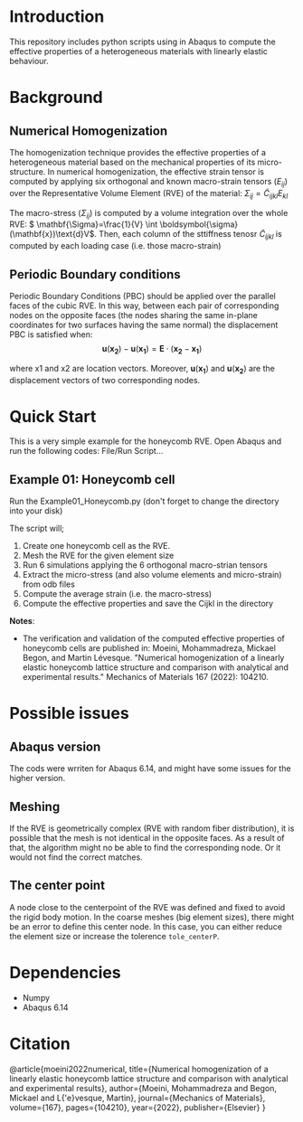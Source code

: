 # Introduction
This repository includes python scripts using in Abaqus to compute the effective
properties of a heterogeneous materials with linearly elastic behaviour. 

# Background
## Numerical Homogenization
The homogenization technique provides the effective properties of a heterogeneous material 
based on the mechanical properties of its micro-structure. In numerical homogenization,
the effective strain tensor is computed by applying six orthogonal and 
known macro-strain tensors ($E_{ij}$) over the Representative Volume Element 
(RVE) of the material: $\Sigma_{ij}= \tilde{C}_{ijkl} E_{kl}$

The macro-stress ($\Sigma_{ij}$) is computed by a volume integration over the
whole RVE: $ \mathbf{\Sigma}=\frac{1}{V} \int \boldsymbol{\sigma}(\mathbf{x})\text{d}V$.
Then, each column of the sttiffness tenosr $\tilde{C}_{ijkl}$ is computed by each 
loading case (i.e. those macro-strain)


## Periodic Boundary conditions
Periodic Boundary Conditions (PBC) should be applied over the parallel faces of the cubic
RVE. In this way, between each pair of corresponding nodes on the opposite faces
(the nodes sharing the same in-plane coordinates for two surfaces having the same normal)
the displacement PBC is satisfied when:
$$\mathbf{u}(\mathbf{x_2})-\mathbf{u}(\mathbf{x_1})=\mathbf{E}\cdot(\mathbf{x_2}-\mathbf{x_1})$$

where x1 and x2 are location vectors. Moreover,
$\mathbf{u}(\mathbf{x_1})$ and $\mathbf{u}(\mathbf{x_2})$ are the displacement
vectors of two corresponding nodes. 



# Quick Start
This is a very simple example for the honeycomb RVE.
Open Abaqus and run the following codes: File/Run Script...

## Example 01: Honeycomb cell 
Run the Example01_Honeycomb.py (don't forget to change the directory into your disk)

The script will;
1. Create one honeycomb cell as the RVE.
2. Mesh the RVE for the given element size
3. Run 6 simulations applying the 6 orthogonal macro-strian tensors
4. Extract the micro-stress (and also volume elements and micro-strain) from odb files
5. Compute the average strain (i.e. the macro-stress)
6. Compute the effective properties and save the Cijkl in the directory

**Notes**: 
- The verification and validation of the computed effective properties of honeycomb
cells are published in:
Moeini, Mohammadreza, Mickael Begon, and Martin Lévesque. 
"Numerical homogenization of a linearly elastic honeycomb lattice structure
and comparison with analytical and experimental results." Mechanics of Materials 167 (2022): 104210.


 
# Possible issues 
## Abaqus version
The cods were wrriten for Abaqus 6.14, and might have some issues for the higher version. 

## Meshing 
If the RVE is geometrically complex (RVE with random fiber distribution), it is 
possible that the mesh is not identical in the opposite faces. As a result of that, the 
algorithm might no be able to find the corresponding node. Or it would not find 
the correct matches. 

## The center point
A node close to the centerpoint of the RVE was defined and fixed to avoid the 
rigid body motion. In the coarse meshes (big element sizes), there might be an error
to define this center node. In this case, you can either reduce the element size
or increase the tolerence `tole_centerP`. 



# Dependencies
- Numpy 
- Abaqus 6.14


# Citation
@article{moeini2022numerical,
  title={Numerical homogenization of a linearly elastic honeycomb lattice structure and comparison with analytical and experimental results},
  author={Moeini, Mohammadreza and Begon, Mickael and L{\'e}vesque, Martin},
  journal={Mechanics of Materials},
  volume={167},
  pages={104210},
  year={2022},
  publisher={Elsevier}
}

 
